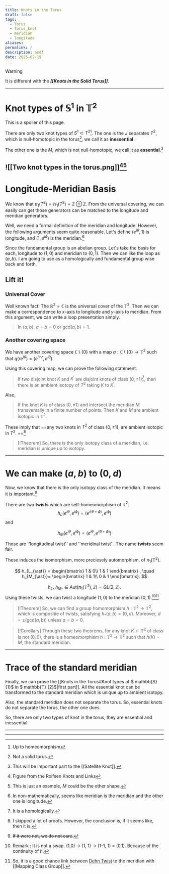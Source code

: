 ```yaml
---
title: Knots in the Torus
draft: false
tags:
  - Torus
  - Torus_knot
  - meridian
  - longitude
aliases: 
permalink: /
description: asdf
date: 2025-02-19
---
```

>[!warning]
 >It is different with the ***[[Knots in the Solid Torus]]***. 

---
# Knot types of $\mathbb{S}^{1}$ in $\mathbb{T}^{2}$
This is a spoiler of this page.

There are only two knot types of $S^{1} \subset T^{2}$[^1]. 
The one is the $J$ separates $T^{2}$, which is null-homotopic in the torus[^2], we call it as **inessential** . 

The other one is the $M$, which is not null-homotopic, we call it as **essential**.[^11]

![[Two knot types in the torus.png]][^3][^4]
---
# Longitude-Meridian Basis
We know that $\pi_{1}\left(T^{2}\right)=H_{1}\left(T^{2}\right)= \mathbb{Z} \oplus \mathbb{Z}$. 
From the universal covering, we can easily can get those generators can be matched to the longitude and meridian generators.

Well, we need a formal definition of the meridian and longitude. However, the following arguments seem quite reasonable. Let's define $\left(e^{i\theta}, 1\right)$ is longitude, and $\left(1, e^{i\phi}\right)$ is the meridian.[^5]

Since the fundamental group is an abelian group. Let's take the basis for each, longitude to $\left(1, 0\right)$ and meridian to $\left(0,1\right)$. Then we can like the loop as $\left(a, b\right)$. I am going to use as a homologically and fundamental group wise back and forth.

## Lift it!
### Universal Cover
Well known fact! The $\mathbb{R}^{2} = \mathbb{C}$ is the universal cover of the $\mathbb{T}^{2}$. Then we can make a correspondence to $x$-axis to longitude and $y$-axis to meridian. From this argument, we can write a loop presentation simply.
> In $\left(a, b\right)$, $a=b=0$ or $\text{gcd}\left(a,b\right)=1$. 

### Another covering space
We have another covering space $\mathbb{C}\setminus\left\{0\right\}$ with a map $q:\mathbb{C}\setminus\left\{0\right\} \to \mathbb{T}^{2}$ such that $q\left(re^{i \theta}\right)=\left(e^{i \text{ln}r}, e^{i\theta}\right)$. 

Using this covering map, we can prove the following statement. 
>If two disjoint knot $K$ and $K^{\prime}$ are disjoint knots of class $\left(0,\pm 1\right)$[^6], then there is an ambient isotopy of $T^{2}$ taking $K$ to $K^{\prime}$.

Also,
> If the knot $K$ is of class $\left(0, \pm1\right)$ and intersect the meridian $M$ transversally in a finite number of points. Then $K$ and $M$ are ambient isotopic in $\mathbb{T}^{2}$.

These imply that ==any two knots in $T^{2}$ of class $\left(0, \pm1\right)$, are ambient isotopic in $T{^2}$. ==[^7]

>[!Theorem]
>So, there is the only isotopy class of a meridian, i.e. meridian is unique up to isotopy.

---
# We can make $\left(a,b\right)$ to $\left(0,d\right)$
Now, we know that there is the only isotopy class of the meridian. It means it is important.[^8] 

There are two **twists** which are self-homeomorphism of $\mathbb{T}^{2}$.
$$h_{L}\left(e^{i\theta}, e^{i\phi}\right) = \left(e^{i\left(\theta + \phi\right)}, e^{i\phi}\right)$$
and 

$$h_{M}\left(e^{i\theta}, e^{i\phi}\right) = \left(e^{i\theta}, e^{\left(\theta + \phi\right)}\right)$$

Those are ''longitudinal twist'' and ''meridinal twist''. The name **twists** seem fair.

These induces the isomorphism, more preciesely automorphism, of $\pi_{1}\left(\mathbb{T}^{2}\right)$. 


$$
h_{L_{\ast}} =
\begin{bmatrix}
1 & 0\\
1 & 1
\end{bmatrix}
, \quad
h_{M_{\ast}}=
\begin{bmatrix}
1 & 1\\
0 & 1
\end{bmatrix}.
$$



$$h_{L_{\ast}} \ h_{M_{\ast}} \in \text{Aut}\left(\pi_{1}\left(\mathbb{T}^{2}\right), \mathbb{Z}\right)=GL\left(2, \mathbb{Z}\right).$$
Using these twists, we can twist a longitude $\left(1, 0\right)$ to the meridian $\left(0,1\right)$.[^9][^10]

>[!Theorem]
>So, we can find a group homomorphism $h: \mathbb{T}^{2} \to \mathbb{T}^{2}$, which is compositie of twists, satisfying $h_{\ast}\left(a,b\right) = \left(0, d\right)$. Moreover, $d = \pm\left(\text{gcd}\left(a,b\right)\right)$ unless $a=b=0$.

>[!Corollary]
>Through these two theorems, for any knot $K\subset \mathbb{T}^{2}$ of class is not $\left(0,0\right)$, there is a homeomorphism $h:\mathbb{T}^{2} \to \mathbb{T}^{2}$ such that $h\left(K\right) = M$, the standard meridian.

---
# Trace of the standard meridian
Finally, we can prove the [[Knots in the Torus#Knot types of $ mathbb{S} {1}$ in $ mathbb{T} {2}$|first part]].
All the essential knot can be transformed to the standard meridian which is unique up to ambient isotopy. 

Also, the standard meridian does not separate the torus. So, essential knots do not separate the torus, the other one does.

So, there are only two types of knot in the torus, they are essential and inessential.

---
---

[^1]: Up to homeomorphism

[^2]: Not a solid torus.

[^3]: Figure from the Rolfsen Knots and Links

[^4]: This is just an example, $M$ could be the other shape.

[^5]: In non-mathematically, seems like meridian is the meridian and the other one is longitude.

[^6]: It is a homologically.

[^7]: I skipped a lot of proofs. However, the conclusion is, if it seems like, then it is.

[^8]: ~~If it were not, we do not care.~~

[^9]: Remark : It is not a swap. (1,0) -> (1, 1) -> (1-1, 1) = (0,1). Because of the continuity of $h$.

[^10]: So, it is a good chance link between [Dehn Twist](https://en.wikipedia.org/wiki/Dehn_twist) to the meridian with [[Mapping Class Group]]. 

[^11]: This will be important part to the [[Satellite Knot]].
